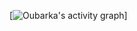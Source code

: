 [![Oubarka's activity graph](https://github-readme-activity-graph.vercel.app/graph?username=droubarka&theme=react-dark)]
